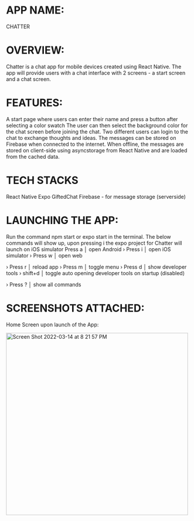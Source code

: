 # APP NAME:
CHATTER

# OVERVIEW:
Chatter is a chat app for mobile devices created using React Native. The app will provide users with a chat interface with 2 screens - a start screen and a chat screen.

# FEATURES:
A start page where users can enter their name and press a button after selecting a color swatch
The user can then select the background color for the chat screen before joining the chat.
Two different users can login to the chat to exchange thoughts and ideas.
The messages can be stored on Firebase when connected to the internet. When offline, the messages are stored on client-side using asyncstorage from React Native and are loaded from the cached data.

# TECH STACKS
React Native
Expo
GiftedChat
Firebase - for message storage (serverside)


# LAUNCHING THE APP:
Run the command npm start or expo start in the terminal. The below commands will show up, upon pressing i the expo project for Chatter will launch on iOS simulator
Press a │ open Android
› Press i │ open iOS simulator
› Press w │ open web

› Press r │ reload app
› Press m │ toggle menu
› Press d │ show developer tools
› shift+d │ toggle auto opening developer tools on startup (disabled)

› Press ? │ show all commands


# SCREENSHOTS ATTACHED:

Home Screen upon launch of the App:

<img width="496" alt="Screen Shot 2022-03-14 at 8 21 57 PM" src="https://user-images.githubusercontent.com/80176993/158283236-58fb1ce8-0b10-49b9-ba46-d57012d1040f.png">

